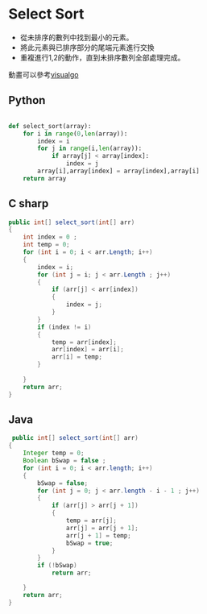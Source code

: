 # Select Sort

<ul>
    <li>從未排序的數列中找到最小的元素。</li>
    <li>將此元素與已排序部分的尾端元素進行交換</li>
    <li>重複進行1,2的動作，直到未排序數列全部處理完成。</li>
</ul>

動畫可以參考<a href ="https://visualgo.net/en/sorting">visualgo </a>


## Python




``` python

def select_sort(array):    
    for i in range(0,len(array)):        
        index = i
        for j in range(i,len(array)):
            if array[j] < array[index]:
                index = j                
        array[i],array[index] = array[index],array[i]   
    return array
```


## C sharp

``` csharp
public int[] select_sort(int[] arr)
{
    int index = 0 ;
    int temp = 0;
    for (int i = 0; i < arr.Length; i++)
    {
        index = i;
        for (int j = i; j < arr.Length ; j++)
        {
            if (arr[j] < arr[index])
            {
                index = j;                   
            }
        }
        if (index != i)
        {
            temp = arr[index];
            arr[index] = arr[i];
            arr[i] = temp;
        }
        
    }
    return arr;
}
```

## Java

``` java
 public int[] select_sort(int[] arr)
{
    Integer temp = 0;
    Boolean bSwap = false ;        
    for (int i = 0; i < arr.length; i++)
    {
        bSwap = false;
        for (int j = 0; j < arr.length - i - 1 ; j++)
        {                    
            if (arr[j] > arr[j + 1])
            {
                temp = arr[j];
                arr[j] = arr[j + 1];
                arr[j + 1] = temp;
                bSwap = true;
            }
        }
        if (!bSwap)
            return arr;

    }
    return arr;
}

```









